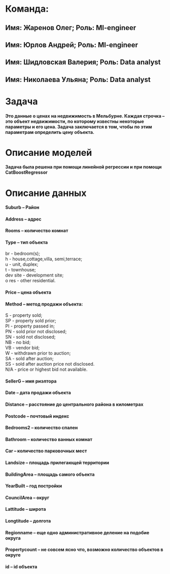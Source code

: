 # Команда:
## Имя: Жаренов Олег; Роль: Ml-engineer
## Имя: Юрлов Андрей; Роль: Ml-engineer 
## Имя: Шидловская Валерия; Роль: Data analyst 
## Имя: Николаева Ульяна; Роль: Data analyst 
# Задача  
#### Это данные о ценах на недвижимость в Мельбурне. Каждая строчка – это объект недвижимости, по которому известны некоторые параметры и его цена. Задача заключается в том, чтобы по этим параметрам определить цену объекта.
# Описание моделей
#### Задача была решена при помощи линейной регрессии и при помощи CatBoostRegressor
# Описание данных  
#### Suburb – Район  
#### Address – адрес  
#### Rooms – количество комнат  
#### Type – тип объекта  
br - bedroom(s);  
h - house,cottage,villa, semi,terrace;  
u - unit, duplex;  
t - townhouse;  
dev site - development site;  
o res - other residential.  
#### Price – цена объекта  
#### Method – метод продажи объекта:  
S - property sold;  
SP - property sold prior;  
PI - property passed in;  
PN - sold prior not disclosed;  
SN - sold not disclosed;  
NB - no bid;  
VB - vendor bid;  
W - withdrawn prior to auction;  
SA - sold after auction;  
SS - sold after auction price not disclosed.  
N/A - price or highest bid not available.  
#### SellerG – имя риэлтора  
#### Date – дата продажи объекта  
#### Distance – расстояние до центрального района в километрах  
#### Postcode – почтовый индекс  
#### Bedrooms2 – количество спален  
#### Bathroom – количество ванных комнат  
#### Car – количество парковочных мест  
#### Landsize – площадь прилегающей территории  
#### BuildingArea – площадь самого объекта  
#### YearBuilt – год постройки  
#### CouncilArea – округ  
#### Lattitude – широта  
#### Longtitude – долгота  
#### Regionname – еще одно административное деление на подобие округа  
#### Propertycount – не совсем ясно что, возможно количество объектов в округе  
#### id – id объекта  
